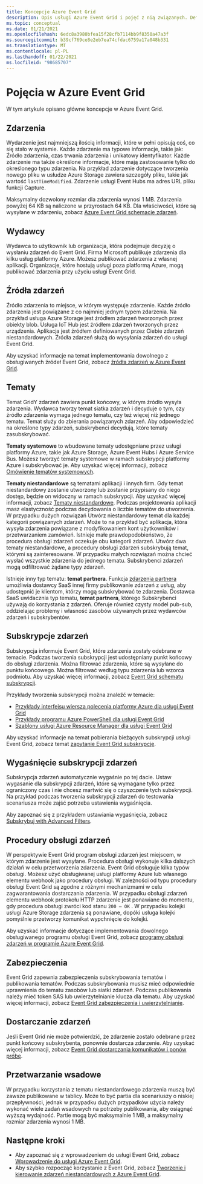 ```yaml
---
title: Koncepcje Azure Event Grid
description: Opis usługi Azure Event Grid i pojęć z nią związanych. Definiuje kilka najważniejszych składników Event Grid.
ms.topic: conceptual
ms.date: 01/21/2021
ms.openlocfilehash: 6edc8a3980bfea15f28cfb7114bb9f8350a47a3f
ms.sourcegitcommit: b39cf769ce8e2eb7ea74cfdac6759a17a048b331
ms.translationtype: MT
ms.contentlocale: pl-PL
ms.lasthandoff: 01/22/2021
ms.locfileid: "98685707"
---
```

# <a name="concepts-in-azure-event-grid"></a>Pojęcia w Azure Event Grid

W tym artykule opisano główne koncepcje w Azure Event Grid.

## <a name="events"></a>Zdarzenia

Wydarzenie jest najmniejszą ilością informacji, które w pełni opisują coś, co się stało w systemie. Każde zdarzenie ma typowe informacje, takie jak: Źródło zdarzenia, czas trwania zdarzenia i unikatowy identyfikator. Każde zdarzenie ma także określone informacje, które mają zastosowanie tylko do określonego typu zdarzenia. Na przykład zdarzenie dotyczące tworzenia nowego pliku w usłudze Azure Storage zawiera szczegóły pliku, takie jak wartość `lastTimeModified`. Zdarzenie usługi Event Hubs ma adres URL pliku funkcji Capture. 

Maksymalny dozwolony rozmiar dla zdarzenia wynosi 1 MB. Zdarzenia powyżej 64 KB są naliczone w przyrostach 64 KB. Dla właściwości, które są wysyłane w zdarzeniu, zobacz [Azure Event Grid schemacie zdarzeń](event-schema.md).

## <a name="publishers"></a>Wydawcy

Wydawca to użytkownik lub organizacja, która podejmuje decyzję o wysłaniu zdarzeń do Event Grid. Firma Microsoft publikuje zdarzenia dla kilku usług platformy Azure. Możesz publikować zdarzenia z własnej aplikacji. Organizacje, które hostują usługi poza platformą Azure, mogą publikować zdarzenia przy użyciu usługi Event Grid.

## <a name="event-sources"></a>Źródła zdarzeń

Źródło zdarzenia to miejsce, w którym występuje zdarzenie. Każde źródło zdarzenia jest powiązane z co najmniej jednym typem zdarzenia. Na przykład usługa Azure Storage jest źródłem zdarzeń tworzonych przez obiekty blob. Usługa IoT Hub jest źródłem zdarzeń tworzonych przez urządzenia. Aplikacja jest źródłem definiowanych przez Ciebie zdarzeń niestandardowych. Źródła zdarzeń służą do wysyłania zdarzeń do usługi Event Grid.

Aby uzyskać informacje na temat implementowania dowolnego z obsługiwanych źródeł Event Grid, zobacz [źródła zdarzeń w Azure Event Grid](overview.md#event-sources).

## <a name="topics"></a>Tematy

Temat GridY zdarzeń zawiera punkt końcowy, w którym źródło wysyła zdarzenia. Wydawca tworzy temat siatka zdarzeń i decyduje o tym, czy źródło zdarzenia wymaga jednego tematu, czy też więcej niż jednego tematu. Temat służy do zbierania powiązanych zdarzeń. Aby odpowiedzieć na określone typy zdarzeń, subskrybenci decydują, które tematy zasubskrybować.

**Tematy systemowe** to wbudowane tematy udostępniane przez usługi platformy Azure, takie jak Azure Storage, Azure Event Hubs i Azure Service Bus. Możesz tworzyć tematy systemowe w ramach subskrypcji platformy Azure i subskrybować je. Aby uzyskać więcej informacji, zobacz [Omówienie tematów systemowych](system-topics.md). 

**Tematy niestandardowe** są tematami aplikacji i innych firm. Gdy temat niestandardowy zostanie utworzony lub zostanie przypisany do niego dostęp, będzie on widoczny w ramach subskrypcji. Aby uzyskać więcej informacji, zobacz [Tematy niestandardowe](custom-topics.md). Podczas projektowania aplikacji masz elastyczność podczas decydowania o liczbie tematów do utworzenia. W przypadku dużych rozwiązań Utwórz niestandardowy temat dla każdej kategorii powiązanych zdarzeń. Może to na przykład być aplikacja, która wysyła zdarzenia powiązane z modyfikowaniem kont użytkowników i przetwarzaniem zamówień. Istnieje małe prawdopodobieństwo, że procedura obsługi zdarzeń oczekuje obu kategorii zdarzeń. Utwórz dwa tematy niestandardowe, a procedury obsługi zdarzeń subskrybują temat, którymi są zainteresowane. W przypadku małych rozwiązań można chcieć wysłać wszystkie zdarzenia do jednego tematu. Subskrybenci zdarzeń mogą odfiltrować żądane typy zdarzeń.

Istnieje inny typ tematu: **temat partnera**. Funkcja [zdarzenia partnera](partner-events-overview.md) umożliwia dostawcy SaaS innej firmy publikowanie zdarzeń z usług, aby udostępnić je klientom, którzy mogą subskrybować te zdarzenia. Dostawca SaaS uwidacznia typ tematu, **temat partnera**, którego Subskrybenci używają do korzystania z zdarzeń. Oferuje również czysty model pub-sub, oddzielając problemy i własność zasobów używanych przez wydawców zdarzeń i subskrybentów.

## <a name="event-subscriptions"></a>Subskrypcje zdarzeń

Subskrypcja informuje Event Grid, które zdarzenia zostały odebrane w temacie. Podczas tworzenia subskrypcji jest udostępniany punkt końcowy do obsługi zdarzenia. Można filtrować zdarzenia, które są wysyłane do punktu końcowego. Można filtrować według typu zdarzenia lub wzorca podmiotu. Aby uzyskać więcej informacji, zobacz [Event Grid schematu subskrypcji](subscription-creation-schema.md).

Przykłady tworzenia subskrypcji można znaleźć w temacie:

* [Przykłady interfejsu wiersza polecenia platformy Azure dla usługi Event Grid](cli-samples.md)
* [Przykłady programu Azure PowerShell dla usługi Event Grid](powershell-samples.md)
* [Szablony usługi Azure Resource Manager dla usługi Event Grid](template-samples.md)

Aby uzyskać informacje na temat pobierania bieżących subskrypcji usługi Event Grid, zobacz temat [zapytanie Event Grid subskrypcje](query-event-subscriptions.md).

## <a name="event-subscription-expiration"></a>Wygaśnięcie subskrypcji zdarzeń
Subskrypcja zdarzeń automatycznie wygaśnie po tej dacie. Ustaw wygasanie dla subskrypcji zdarzeń, które są wymagane tylko przez ograniczony czas i nie chcesz martwić się o czyszczenie tych subskrypcji. Na przykład podczas tworzenia subskrypcji zdarzeń do testowania scenariusza może zajść potrzeba ustawienia wygaśnięcia. 

Aby zapoznać się z przykładem ustawiania wygaśnięcia, zobacz [Subskrybuj with Advanced Filters](how-to-filter-events.md#subscribe-with-advanced-filters).

## <a name="event-handlers"></a>Procedury obsługi zdarzeń

W perspektywie Event Grid program obsługi zdarzeń jest miejscem, w którym zdarzenie jest wysyłane. Procedura obsługi wykonuje kilka dalszych działań w celu przetworzenia zdarzenia. Event Grid obsługuje kilka typów obsługi. Możesz użyć obsługiwanej usługi platformy Azure lub własnego elementu webhook jako procedury obsługi. W zależności od typu procedury obsługi Event Grid są zgodne z różnymi mechanizmami w celu zagwarantowania dostarczania zdarzenia. W przypadku obsługi zdarzeń elementu webhook protokołu HTTP zdarzenie jest ponawiane do momentu, gdy procedura obsługi zwróci kod stanu `200 – OK` . W przypadku kolejki usługi Azure Storage zdarzenia są ponawiane, dopóki usługa kolejki pomyślnie przetworzy komunikat wypchnięcie do kolejki.

Aby uzyskać informacje dotyczące implementowania dowolnego obsługiwanego programu obsługi Event Grid, zobacz [programy obsługi zdarzeń w programie Azure Event Grid](event-handlers.md).

## <a name="security"></a>Zabezpieczenia

Event Grid zapewnia zabezpieczenia subskrybowania tematów i publikowania tematów. Podczas subskrybowania musisz mieć odpowiednie uprawnienia do tematu zasobów lub siatki zdarzeń. Podczas publikowania należy mieć token SAS lub uwierzytelnianie klucza dla tematu. Aby uzyskać więcej informacji, zobacz [Event Grid zabezpieczenia i uwierzytelnianie](security-authentication.md).

## <a name="event-delivery"></a>Dostarczanie zdarzeń

Jeśli Event Grid nie może potwierdzić, że zdarzenie zostało odebrane przez punkt końcowy subskrybenta, ponownie dostarcza zdarzenie. Aby uzyskać więcej informacji, zobacz [Event Grid dostarczania komunikatów i ponów próbę](delivery-and-retry.md).

## <a name="batching"></a>Przetwarzanie wsadowe

W przypadku korzystania z tematu niestandardowego zdarzenia muszą być zawsze publikowane w tablicy. Może to być partia dla scenariuszy o niskiej przepływności, jednak w przypadku dużych przypadków użycia należy wykonać wiele zadań wsadowych na potrzeby publikowania, aby osiągnąć wyższą wydajność. Partie mogą być maksymalnie 1 MB, a maksymalny rozmiar zdarzenia wynosi 1 MB. 

## <a name="next-steps"></a>Następne kroki

* Aby zapoznać się z wprowadzeniem do usługi Event Grid, zobacz [Wprowadzenie do usługi Azure Event Grid](overview.md).
* Aby szybko rozpocząć korzystanie z Event Grid, zobacz [Tworzenie i kierowanie zdarzeń niestandardowych z Azure Event Grid](custom-event-quickstart.md).
